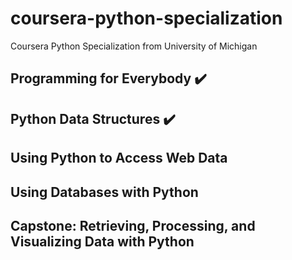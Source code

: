 # coursera-python-specialization
Coursera Python Specialization from University of Michigan

## Programming for Everybody  :heavy_check_mark:


## Python Data Structures  :heavy_check_mark: 
 


## Using Python to Access Web Data


## Using Databases with Python


## Capstone: Retrieving, Processing, and Visualizing Data with Python
